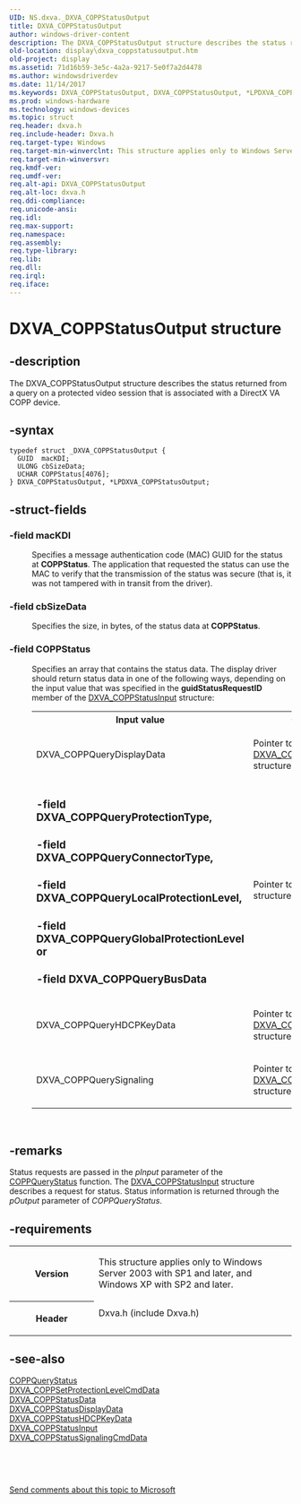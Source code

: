 ```yaml
---
UID: NS.dxva._DXVA_COPPStatusOutput
title: DXVA_COPPStatusOutput
author: windows-driver-content
description: The DXVA_COPPStatusOutput structure describes the status returned from a query on a protected video session that is associated with a DirectX VA COPP device.
old-location: display\dxva_coppstatusoutput.htm
old-project: display
ms.assetid: 71d16b59-3e5c-4a2a-9217-5e0f7a2d4478
ms.author: windowsdriverdev
ms.date: 11/14/2017
ms.keywords: DXVA_COPPStatusOutput, DXVA_COPPStatusOutput, *LPDXVA_COPPStatusOutput
ms.prod: windows-hardware
ms.technology: windows-devices
ms.topic: struct
req.header: dxva.h
req.include-header: Dxva.h
req.target-type: Windows
req.target-min-winverclnt: This structure applies only to Windows Server 2003 with SP1 and later, and Windows XP with SP2 and later.
req.target-min-winversvr: 
req.kmdf-ver: 
req.umdf-ver: 
req.alt-api: DXVA_COPPStatusOutput
req.alt-loc: dxva.h
req.ddi-compliance: 
req.unicode-ansi: 
req.idl: 
req.max-support: 
req.namespace: 
req.assembly: 
req.type-library: 
req.lib: 
req.dll: 
req.irql: 
req.iface: 
---
```


# DXVA_COPPStatusOutput structure



## -description
<p>The DXVA_COPPStatusOutput structure describes the status returned from a query on a protected video session that is associated with a DirectX VA COPP device.</p>


## -syntax

````
typedef struct _DXVA_COPPStatusOutput {
  GUID  macKDI;
  ULONG cbSizeData;
  UCHAR COPPStatus[4076];
} DXVA_COPPStatusOutput, *LPDXVA_COPPStatusOutput;
````


## -struct-fields
<dl>

### -field <b>macKDI</b>

<dd>
<p>Specifies a message authentication code (MAC) GUID for the status at <b>COPPStatus</b>. The application that requested the status can use the MAC to verify that the transmission of the status was secure (that is, it was not tampered with in transit from the driver). </p>
</dd>

### -field <b>cbSizeData</b>

<dd>
<p>Specifies the size, in bytes, of the status data at <b>COPPStatus</b>.</p>
</dd>

### -field <b>COPPStatus</b>

<dd>
<p>Specifies an array that contains the status data. The display driver should return status data in one of the following ways, depending on the input value that was specified in the <b>guidStatusRequestID</b> member of the <a href="https://msdn.microsoft.com/library/windows/hardware/ff563899">DXVA_COPPStatusInput</a> structure: </p>
<table>
<tr>
<th>Input value</th>
<th>Output status data</th>
</tr>
<tr>
<td>
<p>DXVA_COPPQueryDisplayData</p>
</td>
<td>
<p>Pointer to a <a href="https://msdn.microsoft.com/library/windows/hardware/ff563157">DXVA_COPPStatusDisplayData</a> structure</p>
</td>
</tr>
<tr>
<td>
<p>
<dl>

### -field DXVA_COPPQueryProtectionType, 


### -field DXVA_COPPQueryConnectorType, 


### -field DXVA_COPPQueryLocalProtectionLevel, 


### -field DXVA_COPPQueryGlobalProtectionLevel or 


### -field DXVA_COPPQueryBusData

</dl>
</p>
</td>
<td>
<p>Pointer to a <a href="https://msdn.microsoft.com/library/windows/hardware/ff563154">DXVA_COPPStatusData</a> structure</p>
</td>
</tr>
<tr>
<td>
<p>DXVA_COPPQueryHDCPKeyData</p>
</td>
<td>
<p>Pointer to a <a href="https://msdn.microsoft.com/library/windows/hardware/ff563896">DXVA_COPPStatusHDCPKeyData</a> structure</p>
</td>
</tr>
<tr>
<td>
<p>DXVA_COPPQuerySignaling</p>
</td>
<td>
<p>Pointer to a <a href="https://msdn.microsoft.com/library/windows/hardware/ff563905">DXVA_COPPStatusSignalingCmdData</a> structure</p>
</td>
</tr>
</table>
<p> </p>
</dd>
</dl>

## -remarks
<p>Status requests are passed in the <i>pInput</i> parameter of the <a href="https://msdn.microsoft.com/library/windows/hardware/ff539652">COPPQueryStatus</a> function. The <a href="https://msdn.microsoft.com/library/windows/hardware/ff563899">DXVA_COPPStatusInput</a> structure describes a request for status. Status information is returned through the <i>pOutput</i> parameter of <i>COPPQueryStatus</i>. </p>

## -requirements
<table>
<tr>
<th width="30%">
<p>Version</p>
</th>
<td width="70%">
<p>This structure applies only to Windows Server 2003 with SP1 and later, and Windows XP with SP2 and later.</p>
</td>
</tr>
<tr>
<th width="30%">
<p>Header</p>
</th>
<td width="70%">
<dl>
<dt>Dxva.h (include Dxva.h)</dt>
</dl>
</td>
</tr>
</table>

## -see-also
<dl>
<dt>
<a href="https://msdn.microsoft.com/library/windows/hardware/ff539652">COPPQueryStatus</a>
</dt>
<dt>
<a href="https://msdn.microsoft.com/library/windows/hardware/ff563143">DXVA_COPPSetProtectionLevelCmdData</a>
</dt>
<dt>
<a href="https://msdn.microsoft.com/library/windows/hardware/ff563154">DXVA_COPPStatusData</a>
</dt>
<dt>
<a href="https://msdn.microsoft.com/library/windows/hardware/ff563157">DXVA_COPPStatusDisplayData</a>
</dt>
<dt>
<a href="https://msdn.microsoft.com/library/windows/hardware/ff563896">DXVA_COPPStatusHDCPKeyData</a>
</dt>
<dt>
<a href="https://msdn.microsoft.com/library/windows/hardware/ff563899">DXVA_COPPStatusInput</a>
</dt>
<dt>
<a href="https://msdn.microsoft.com/library/windows/hardware/ff563905">DXVA_COPPStatusSignalingCmdData</a>
</dt>
</dl>
<p> </p>
<p> </p>
<p><a href="mailto:wsddocfb@microsoft.com?subject=Documentation%20feedback [display\display]:%20DXVA_COPPStatusOutput structure%20 RELEASE:%20(11/14/2017)&amp;body=%0A%0APRIVACY STATEMENT%0A%0AWe use your feedback to improve the documentation. We don't use your email address for any other purpose, and we'll remove your email address from our system after the issue that you're reporting is fixed. While we're working to fix this issue, we might send you an email message to ask for more info. Later, we might also send you an email message to let you know that we've addressed your feedback.%0A%0AFor more info about Microsoft's privacy policy, see http://privacy.microsoft.com/en-us/default.aspx." title="Send comments about this topic to Microsoft">Send comments about this topic to Microsoft</a></p>
